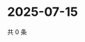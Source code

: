 # 2025-07-15

共 0 条

<!-- BEGIN ZHIHUVIDEO -->
<!-- 最后更新时间 Tue Jul 15 2025 12:32:13 GMT+0800 (China Standard Time) -->

<!-- END ZHIHUVIDEO -->
